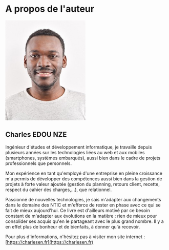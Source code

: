 # A propos de l'auteur

![](/assets/photo_profil_pvx_small.jpg)

## Charles EDOU NZE

Ingénieur d'études et développement informatique, je travaille depuis plusieurs années sur les technologies liées au web et aux mobiles \(smartphones, systèmes embarqués\), aussi bien dans le cadre de projets professionnels que personnels.

Mon expérience en tant qu'employé d'une entreprise en pleine croissance m'a permis de développer des compétences aussi bien dans la gestion de projets à forte valeur ajoutée \(gestion du planning, retours client, recette, respect du cahier des charges,...\), que relationnel.

Passionné de nouvelles technologies, je sais m'adapter aux changements dans le domaine des NTIC et m'efforce de rester en phase avec ce qui se fait de mieux aujourd'hui. Ce livre est d'ailleurs motivé par ce besoin constant de m'adapter aux évolutions en la matière : rien de mieux pour consolider ses acquis qu'en le partageant avec le plus grand nombre. Il y a en effet plus de bonheur et de bienfaits, à donner qu'à recevoir.

Pour plus d'informations, n'hésitez pas à visiter mon site internet : [https://charlesen.fr](https://charlesen.fr)

